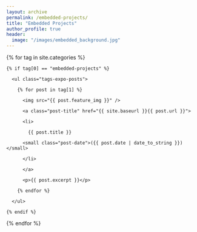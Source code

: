 ```yaml
---
layout: archive
permalink: /embedded-projects/
title: "Embedded Projects"
author_profile: true
header:
  image: "/images/embedded_background.jpg"
---
```


<div class="tags-expo-section">

  {% for tag in site.categories %}

    {% if tag[0] == "embedded-projects" %}

      <ul class="tags-expo-posts">

        {% for post in tag[1] %}

          <img src="{{ post.feature_img }}" />

          <a class="post-title" href="{{ site.baseurl }}{{ post.url }}">

          <li>

            {{ post.title }}

          <small class="post-date">({{ post.date | date_to_string }})</small>

          </li>

          </a>

          <p>{{ post.excerpt }}</p>

        {% endfor %}

      </ul>

    {% endif %}

  {% endfor %}

</div>
